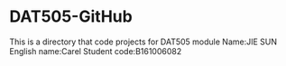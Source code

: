 # DAT505-GitHub
This is a directory that code projects for  DAT505 module
Name:JIE SUN    
English name:Carel
Student code:B161006082
